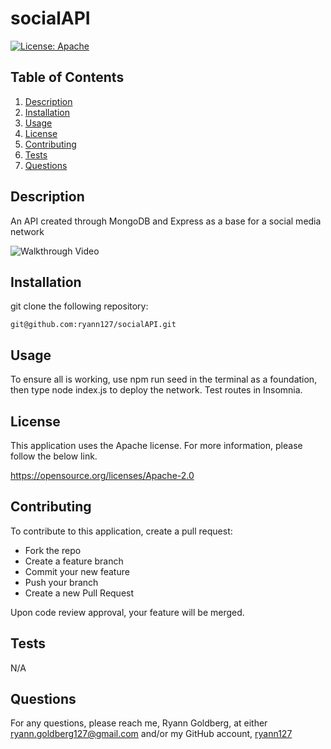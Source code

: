 # socialAPI

  [![License: Apache](https://img.shields.io/badge/License-Apache%202.0-blue.svg)](https://opensource.org/licenses/Apache-2.0)
  

## Table of Contents
1. [Description](#description)
2. [Installation](#installation)
3. [Usage](#usage)
4. [License](#license)
5. [Contributing](#contributing)
6. [Tests](#tests)
7. [Questions](#questions) 

## Description
 An API created through MongoDB and Express as a base for a social media network

 ![Walkthrough Video](https://drive.google.com/file/d/1gkNcZXZ4vk4QtQ7bokf_JY8t4U_RiW8a/view)

 ## Installation
git clone the following repository: 

    git@github.com:ryann127/socialAPI.git

 ## Usage
 To ensure all is working, use npm run seed in the terminal as a foundation, then type node index.js to deploy the network. Test routes in Insomnia.

 ## License

 This application uses the Apache license. For more information, please follow the below link.

 https://opensource.org/licenses/Apache-2.0

 ## Contributing
 To contribute to this application, create a pull request:

- Fork the repo
- Create a feature branch 
- Commit your new feature 
- Push your branch 
- Create a new Pull Request

Upon code review approval, your feature will be merged.

 ## Tests
 N/A

 ## Questions
 For any questions, please reach me, Ryann Goldberg, at either ryann.goldberg127@gmail.com and/or my GitHub account, [ryann127](https://github.com/ryann127)
